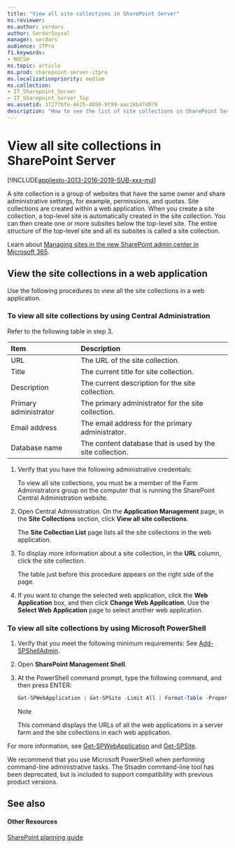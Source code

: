 ```yaml
---
title: "View all site collections in SharePoint Server"
ms.reviewer: 
ms.author: serdars
author: SerdarSoysal
manager: serdars
audience: ITPro
f1.keywords:
- NOCSH
ms.topic: article
ms.prod: sharepoint-server-itpro
ms.localizationpriority: medium
ms.collection:
- IT_Sharepoint_Server
- IT_Sharepoint_Server_Top
ms.assetid: 37277bfe-4e25-4050-9f99-aac16b47d079
description: "How to see the list of site collections in SharePoint Server."
---
```


# View all site collections in SharePoint Server

[!INCLUDE[appliesto-2013-2016-2019-SUB-xxx-md](../includes/appliesto-2013-2016-2019-SUB-xxx-md.md)]
  
A site collection is a group of websites that have the same owner and share administrative settings, for example, permissions, and quotas. Site collections are created within a web application. When you create a site collection, a top-level site is automatically created in the site collection. You can then create one or more subsites below the top-level site. The entire structure of the top-level site and all its subsites is called a site collection.

Learn about [Managing sites in the new SharePoint admin center in Microsoft 365](../../SharePointOnline/manage-sites-in-new-admin-center.md).
  
## View the site collections in a web application

Use the following procedures to view all the site collections in a web application.
  
### To view all site collections by using Central Administration

Refer to the following table in step 3.
  
| Item | Description |
|:-----|:-----|
|URL  |The URL of the site collection.  |
|Title  |The current title for site collection.  |
|Description  |The current description for the site collection.  |
|Primary administrator  |The primary administrator for the site collection.  |
|Email address  |The email address for the primary administrator.  |
|Database name  |The content database that is used by the site collection.  |
   
1. Verify that you have the following administrative credentials:
    
    To view all site collections, you must be a member of the Farm Administrators group on the computer that is running the SharePoint Central Administration website.
    
2. Open Central Administration. On the **Application Management** page, in the **Site Collections** section, click **View all site collections**.
    
    The **Site Collection List** page lists all the site collections in the web application. 
    
3. To display more information about a site collection, in the **URL** column, click the site collection. 
    
    The table just before this procedure appears on the right side of the page.
    
4. If you want to change the selected web application, click the **Web Application** box, and then click **Change Web Application**. Use the **Select Web Application** page to select another web application. 
    
### To view all site collections by using Microsoft PowerShell

1. Verify that you meet the following minimum requirements: See [Add-SPShellAdmin](../administration/manage-permissions-for-a-web-application.md).
    
2. Open **SharePoint Management Shell**.
    
3. At the PowerShell command prompt, type the following command, and then press ENTER:
    
   ```powershell
   Get-SPWebApplication | Get-SPSite -Limit All | Format-Table -Property URL,ContentDatabase
   ```

   > [!NOTE]
   > This command displays the URLs of all the web applications in a server farm and the site collections in each web application.
    
For more information, see [Get-SPWebApplication](/powershell/module/sharepoint-server/Get-SPWebApplication?view=sharepoint-ps&preserve-view=true) and [Get-SPSite](/powershell/module/sharepoint-server/get-spsite?view=sharepoint-ps&preserve-view=true). 

We recommend that you use Microsoft PowerShell when performing command-line administrative tasks. The Stsadm command-line tool has been deprecated, but is included to support compatibility with previous product versions.
  
## See also

#### Other Resources

[SharePoint planning guide](../../SharePointOnline/planning-guide.md)
